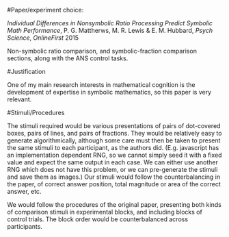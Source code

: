 #Paper/experiment choice: 

*Individual Differences in Nonsymbolic Ratio Processing Predict Symbolic Math Performance*, P. G. Mattherws, M. R. Lewis & E. M. Hubbard, *Psych Science*, *OnlineFirst* 2015

Non-symbolic ratio comparison, and symbolic-fraction comparison sections, along with the ANS control tasks.

#Justification

One of my main research interests in mathematical cognition is the development of expertise in symbolic mathematics, so this paper is very relevant. 

#Stimuli/Procedures

The stimuli required would be various presentations of pairs of dot-covered boxes, pairs of lines, and pairs of fractions. They would be relatively easy to generate algorithmically, although some care must then be taken to present the same stimuli to each participant, as the authors did. (E.g. javascript has an implementation dependent RNG, so we cannot simply seed it with a fixed value and expect the same output in each case. We can either use another RNG which does not have this problem, or we can pre-generate the stimuli and save them as images.) Our stimuli would follow the counterbalancing in the paper, of correct answer position, total magnitude or area of the correct answer, etc. 

We would follow the procedures of the original paper, presenting both kinds of comparison stimuli in experimental blocks, and including blocks of control trials. The block order would be counterbalanced across participants.

